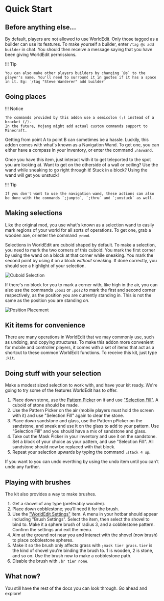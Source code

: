 # Quick Start

## Before anything else...

By default, players are not allowed to use WorldEdit. Only those tagged as a builder can use its features. To make yourself a builder, enter `/tag @s add builder` in chat. You should then receive a message saying that you have been giving WorldEdit permissions.

!!! Tip

    You can also make other players builders by changing `@s` to the player's name. You'll need to surround it in quotes if it has a space in it. Eg: `/tag "Steve Wanderer" add builder`

## Going places

!!! Notice

    The commands provided by this addon use a semicolon (;) instead of a bracket (/).
    In the future, Mojang might add actual custom commands support to Minecraft.

Getting from point A to point B can sometimes be a hassle.
Luckily, this addon comes with what's known as a Navigation Wand.
To get one, you can either have a compass in your inventory, or enter the command `;navwand`.

Once you have this item, just interact with it to get teleported to the spot you are looking at.
Want to get on the otherside of a wall or ceiling? Use the wand while sneaking to go right through it!
Stuck in a block? Using the wand will get you unstuck!

!!! Tip

    If you don't want to use the navigation wand, these actions can also be done with the commands `;jumpto`, `;thru` and `;unstuck` as well.

## Making selections

Like the original mod, you use what's known as a selection wand to easily mark regions of your world for all sorts of operations.
To get one, grab a wooden axe, or enter the command `;wand`.

Selections in WorldEdit are cuboid shaped by default.
To make a selection, you need to mark the two corners of this cuboid.
You mark the first corner by using the wand on a block at that corner while sneaking.
You mark the second point by using it on a block _without_ sneaking. 
If done correctly, you should see a highlight of your selection.

![Cuboid Selection](img/cuboid_selection.jpg)

If there's no block for you to mark a corner with, like high in the air, you can also use the commands `;pos1` or `;pos2` to mark the first and second corner respectively, as the position you are currently standing in. This is not the same as the position you are standing _on_.

![Position Placement](img/pos_placement.jpg)

## Kit items for convenience

There are many operations in WorldEdit that we may commonly use, such as undoing, and copying structures. To make this addon more convenient for mobile and controller players, it comes with a set of items that act as a shortcut to these common WorldEdit functions. To receive this kit, just type `;kit`.

## Doing stuff with your selection

Make a modest sized selection to work with, and have your kit ready.
We're going to try some of the features WorldEdit has to offer.

1. Place down stone, use the [Pattern Picker](./usage/kit/#pattern_picker) on it and use ["Selection Fill"](./usage/kit/#selection_fill). A cuboid of stone should be made.
2. Use the Pattern Picker on the air (mobile players must hold the screen with it) and use "Selection Fill" again to clear the stone.
3. Place down sandstone and glass, use the Pattern pPicker on the sandstone, and sneak and use it on the glass to add to your pattern. Use "Selection Fill" and you should have a mix of sandstone and glass.
4. Take out the Mask Picker in your inventory and use it on the sandstone. Set a block of your choice as your pattern, and use "Selection Fill". All sandstone should now be replaced with that block.
5. Repeat your selection upwards by typing the command `;stack 4 up`.

If you want to you can undo everthing by using the undo item until you can't undo any further.

## Playing with brushes

The kit also provides a way to make brushes.

1. Get a shovel of any type (preferably wooden).
2. Place down cobblestone; you'll need it for the brush.
3. Use the ["WorldEdit Settings"](./usage/kit/#config) item. A menu in your hotbar should appear including "Brush Settings". Select the item, then select the shovel to bind to. Make it a sphere brush of radius 3, and a cobblestone pattern. Confirm the settings and exit the menu.
4. Aim at the ground not near you and interact with the shovel (now brush) to place cobblestone spheres.
5. Make it so the brush only affects grass with `;mask tier grass`. `tier` is the kind of shovel you're binding the brush to. 1 is wooden, 2 is stone, and so on. Use the brush now to make a cobblestone path.
6. Disable the brush with `;br tier none`.

## What now?

You still have the rest of the docs you can look through. Go ahead and explore!
